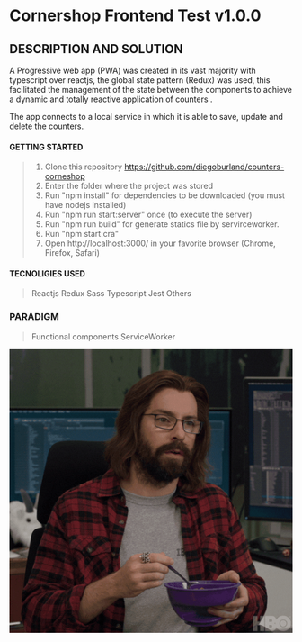 # Cornershop Frontend Test v1.0.0

## DESCRIPTION AND SOLUTION

A Progressive web app (PWA) was created in its vast majority with typescript over reactjs, the global state pattern (Redux) was used, this facilitated the management of the state between the components to achieve a dynamic and totally reactive application of counters .

The app connects to a local service in which it is able to save, update and delete the counters.

#### GETTING STARTED

> 1) Clone this repository https://github.com/diegoburland/counters-corneshop
> 2) Enter the folder where the project was stored
> 3) Run "npm install" for dependencies to be downloaded (you must have nodejs installed)
> 4) Run "npm run start:server" once (to execute the server)
> 5) Run "npm run build" for generate statics file by servirceworker.
> 6) Run "npm start:cra"
> 7) Open http://localhost:3000/ in your favorite browser (Chrome, Firefox, Safari)

#### TECNOLIGIES USED

> Reactjs
> Redux
> Sass 
> Typescript
> Jest
> Others

### PARADIGM

> Functional components
> ServiceWorker


![Don't touch](touch.gif)
